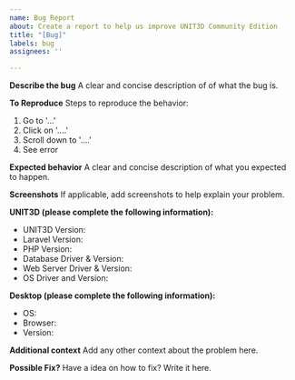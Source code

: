 ```yaml
---
name: Bug Report
about: Create a report to help us improve UNIT3D Community Edition
title: "[Bug]"
labels: bug
assignees: ''

---
```


**Describe the bug**
A clear and concise description of of what the bug is.

**To Reproduce**
Steps to reproduce the behavior:
1. Go to '...'
2. Click on '....'
3. Scroll down to '....'
4. See error

**Expected behavior**
A clear and concise description of what you expected to happen.

**Screenshots**
If applicable, add screenshots to help explain your problem.

**UNIT3D (please complete the following information):**
- UNIT3D Version:
- Laravel Version:
- PHP Version:
- Database Driver & Version:
- Web Server Driver & Version:
- OS Driver and Version:

**Desktop (please complete the following information):**
 - OS:
 - Browser:
 - Version:

**Additional context**
Add any other context about the problem here.

**Possible Fix?**
Have a idea on how to fix? Write it here.
